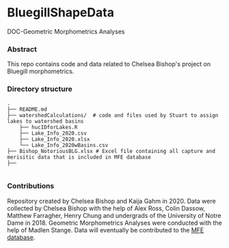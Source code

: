 # BluegillShapeData
DOC-Geometric Morphometrics Analyses

### Abstract
This repo contains code and data related to Chelsea Bishop's project on Bluegill morphometrics.

### Directory structure

```
.
├── README.md
├── watershedCalculations/  # code and files used by Stuart to assign lakes to watershed basins
    ├── hucIDforLakes.R
    ├── Lake_Info_2020.csv
    ├── Lake_Info_2020.xlsx
    └── Lake_Info_2020wBasins.csv
├── Bishop_NotoriousBLG.xlsx # Excel file containing all capture and merisitic data that is included in MFE database
├── 


```

### Contributions
Repository created by Chelsea Bishop and Kaija Gahm in 2020. Data were collected by Chelsea Bishop with the help of Alex Ross, Colin Dassow, Matthew Farragher, Henry Chung and undergrads of the University of Notre Dame in 2018. Geometric Morphometrics Analyses were conducted with the help of Madlen Stange. Data will eventually be contributed to the [MFE database](https://figshare.com/articles/MFE_database_Data_from_ecosystem_ecology_research_by_Jones_Solomon_and_collaborators_on_the_ecology_and_biogeochemistry_of_lakes_and_lake_organisms_in_the_Upper_Midwest_USA/7438598). 
